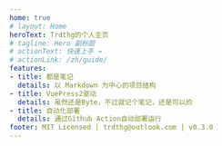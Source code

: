 ```yaml
---
home: true
# layout: Home
heroText: Trdthg的个人主页
# tagline: Hero 副标题
# actionText: 快速上手 →
# actionLink: /zh/guide/
features:
- title: 都是笔记
  details: 以 Markdown 为中心的项目结构
- title: VuePress2驱动
  details: 虽然还是Byte，不过就记个笔记，还是可以的
- title: 自动化部署
  details: 通过Github Action自动部署运行
footer: MIT Licensed | trdthg@outlook.com | v0.3.0
---
```

